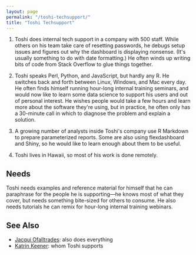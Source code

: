 ```yaml
---
layout: page
permalink: "/toshi-techsupport/"
title: "Toshi Techsupport"
---
```


1. Toshi does internal tech support in a company with 500 staff. While others on
   his team take care of resetting passwords, he debugs setup issues and figures
   out why the dashboard is displaying nonsense. (It's usually something to do
   with date formatting.) He often winds up writing bits of code from Stack
   Overflow to glue things together.

2. Toshi speaks Perl, Python, and JavaScript, but hardly any R. He switches back
   and forth between Linux, Windows, and Mac every day. He often finds himself
   running hour-long internal training seminars, and would now like to learn
   some data science to support his users and out of personal interest. He
   wishes people would take a few hours and learn more about the software
   they're using, but in practice, he often only has a 30-minute call in which
   to diagnose the problem and explain a solution.

3. A growing number of analysts inside Toshi's company use R Markdown to prepare
   parameterized reports. Some are also using flexdashboard and Shiny, so he
   would like to learn enough about them to be useful.

4. Toshi lives in Hawaii, so most of his work is done remotely.

## Needs

Toshi needs examples and reference material for himself that he can paraphrase
for the people he is supporting—he knows most of what they cover, but needs
something bite-sized for others to consume. He also needs tutorials he can remix
for hour-long internal training webinars.

## See Also

-   [Jacqui Ofalltrades](../jacqui-ofalltrades/): also does everything
-   [Katrin Keener](../katrin-keener/): whom Toshi supports
